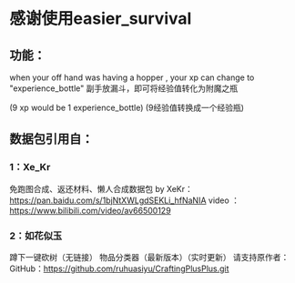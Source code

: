 # 感谢使用easier_survival

## 功能：

when your off hand was having a hopper , your xp can change to "experience_bottle"
副手放漏斗，即可将经验值转化为附魔之瓶

(9 xp would be 1 experience_bottle)
(9经验值转换成一个经验瓶)

## 数据包引用自：

### 1：Xe_Kr
免跑图合成、返还材料、懒人合成数据包
by XeKr：  https://pan.baidu.com/s/1bjNtXWLgdSEKLi_hfNaNIA
video ：https://www.bilibili.com/video/av66500129

### 2：如花似玉
蹲下一键砍树（无链接）
物品分类器（最新版本）（实时更新）
请支持原作者：GitHub：https://github.com/ruhuasiyu/CraftingPlusPlus.git
